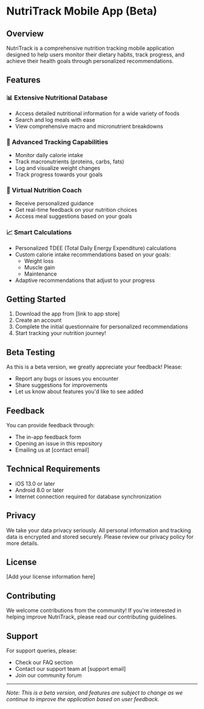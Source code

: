 # NutriTrack Mobile App (Beta)

## Overview
NutriTrack is a comprehensive nutrition tracking mobile application designed to help users monitor their dietary habits, track progress, and achieve their health goals through personalized recommendations.

## Features
### 📊 Extensive Nutritional Database
- Access detailed nutritional information for a wide variety of foods
- Search and log meals with ease
- View comprehensive macro and micronutrient breakdowns

### 🎯 Advanced Tracking Capabilities
- Monitor daily calorie intake
- Track macronutrients (proteins, carbs, fats)
- Log and visualize weight changes
- Track progress towards your goals

### 🤖 Virtual Nutrition Coach
- Receive personalized guidance
- Get real-time feedback on your nutrition choices
- Access meal suggestions based on your goals

### 📈 Smart Calculations
- Personalized TDEE (Total Daily Energy Expenditure) calculations
- Custom calorie intake recommendations based on your goals:
  - Weight loss
  - Muscle gain
  - Maintenance
- Adaptive recommendations that adjust to your progress

## Getting Started
1. Download the app from [link to app store]
2. Create an account
3. Complete the initial questionnaire for personalized recommendations
4. Start tracking your nutrition journey!

## Beta Testing
As this is a beta version, we greatly appreciate your feedback! Please:
- Report any bugs or issues you encounter
- Share suggestions for improvements
- Let us know about features you'd like to see added

## Feedback
You can provide feedback through:
- The in-app feedback form
- Opening an issue in this repository
- Emailing us at [contact email]

## Technical Requirements
- iOS 13.0 or later
- Android 8.0 or later
- Internet connection required for database synchronization

## Privacy
We take your data privacy seriously. All personal information and tracking data is encrypted and stored securely. Please review our privacy policy for more details.

## License
[Add your license information here]

## Contributing
We welcome contributions from the community! If you're interested in helping improve NutriTrack, please read our contributing guidelines.

## Support
For support queries, please:
- Check our FAQ section
- Contact our support team at [support email]
- Join our community forum

---
*Note: This is a beta version, and features are subject to change as we continue to improve the application based on user feedback.*

